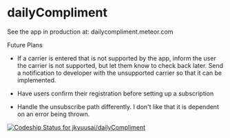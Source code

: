 dailyCompliment
===============

See the app in production at: dailycompliment.meteor.com

Future Plans
- If a carrier is entered that is not supported by the app, inform the user the carrier is not supported, but let them know to check back later. Send a notification to developer with the unsupported carrier so that it can be implemented.

- Have users confirm their registration before setting up a subscription

- Handle the unsubscribe path differently. I don't like that it is dependent on an error being thrown. 

[ ![Codeship Status for jkyuusai/dailyCompliment](https://www.codeship.io/projects/e7767fb0-0e1e-0132-708c-6622b841f5fb/status)](https://www.codeship.io/projects/32370)